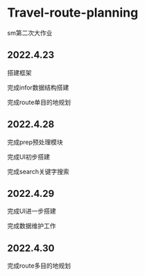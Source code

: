 # Travel-route-planning
sm第二次大作业

## 2022.4.23
搭建框架

完成infor数据结构搭建

完成route单目的地规划

## 2022.4.28
完成prep预处理模块

完成UI初步搭建

完成search关键字搜索

## 2022.4.29
完成UI进一步搭建

完成数据维护工作

## 2022.4.30
完成route多目的地规划

